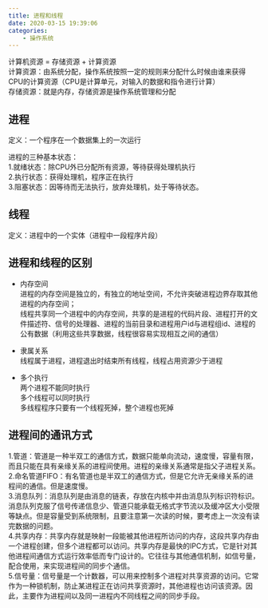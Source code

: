 ```yaml
---
title: 进程和线程
date: 2020-03-15 19:39:06
categories: 
    - 操作系统
---
```


计算机资源 = 存储资源 + 计算资源  
计算资源：由系统分配，操作系统按照一定的规则来分配什么时候由谁来获得CPU的计算资源（CPU是计算单元，对输入的数据和指令进行计算）  
存储资源：就是内存，存储资源是操作系统管理和分配

## 进程
定义：一个程序在一个数据集上的一次运行

进程的三种基本状态：  
1.就绪状态：除CPU外已分配所有资源，等待获得处理机执行  
2.执行状态：获得处理机，程序正在执行  
3.阻塞状态：因等待而无法执行，放弃处理机，处于等待状态。

## 线程
定义：进程中的一个实体（进程中一段程序片段）

## 进程和线程的区别
* 内存空间  
进程的内存空间是独立的，有独立的地址空间，不允许突破进程边界存取其他进程的内存空间；  
线程共享同一个进程中的内存空间，共享的是进程的代码片段、进程打开的文件描述符、信号的处理器、进程的当前目录和进程用户id与进程组id、进程的公有数据（利用这些共享数据，线程很容易实现相互之间的通信）

* 隶属关系  
线程属于进程，进程退出时结束所有线程，线程占用资源少于进程

* 多个执行  
两个进程不能同时执行  
多个线程可以同时执行  
多线程程序只要有一个线程死掉，整个进程也死掉

## 进程间的通讯方式
1.管道：管道是一种半双工的通信方式，数据只能单向流动，速度慢，容量有限，而且只能在具有亲缘关系的进程间使用。进程的亲缘关系通常是指父子进程关系。   
2.命名管道FIFO：有名管道也是半双工的通信方式，但是它允许无亲缘关系的进程间的通信。但是速度慢。  
3.消息队列：消息队列是由消息的链表，存放在内核中并由消息队列标识符标识。消息队列克服了信号传递信息少、管道只能承载无格式字节流以及缓冲区大小受限等缺点。但是容量受到系统限制，且要注意第一次读的时候，要考虑上一次没有读完数据的问题。  
4.共享内存：共享内存就是映射一段能被其他进程所访问的内存，这段共享内存由一个进程创建，但多个进程都可以访问。共享内存是最快的IPC方式，它是针对其他进程间通信方式运行效率低而专门设计的。它往往与其他通信机制，如信号量，配合使用，来实现进程间的同步个通信。  
5.信号量：信号量是一个计数器，可以用来控制多个进程对共享资源的访问。它常作为一种锁机制，防止某进程正在访问共享资源时，其他进程也访问该资源。因此，主要作为进程间以及同一进程内不同线程之间的同步手段。

